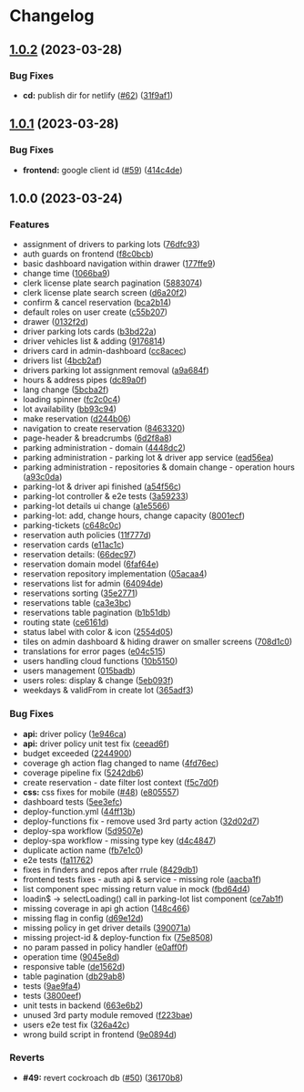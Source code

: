 # Changelog

## [1.0.2](https://github.com/mfratczak88/sps/compare/v1.0.1...v1.0.2) (2023-03-28)


### Bug Fixes

* **cd:** publish dir for netlify ([#62](https://github.com/mfratczak88/sps/issues/62)) ([31f9af1](https://github.com/mfratczak88/sps/commit/31f9af15797e43894e6f366888c6544c5a9a9c0d))

## [1.0.1](https://github.com/mfratczak88/sps/compare/v1.0.0...v1.0.1) (2023-03-28)


### Bug Fixes

* **frontend:** google client id ([#59](https://github.com/mfratczak88/sps/issues/59)) ([414c4de](https://github.com/mfratczak88/sps/commit/414c4defdb679db0aefae5fb2b00c2d9dcc80021))

## 1.0.0 (2023-03-24)


### Features

* assignment of drivers to parking lots ([76dfc93](https://github.com/mfratczak88/sps/commit/76dfc93c92433fb553c51389580aec69de34dc69))
* auth guards on frontend ([f8c0bcb](https://github.com/mfratczak88/sps/commit/f8c0bcbceaa789342f92f30f00f410d1b9bce427))
* basic dashboard navigation within drawer ([177ffe9](https://github.com/mfratczak88/sps/commit/177ffe9f9136e005f36870c38e389a6322ad05d3))
* change time ([1066ba9](https://github.com/mfratczak88/sps/commit/1066ba9f077bcdddf7c4d97c8033ab797af8ab60))
* clerk license plate search pagination ([5883074](https://github.com/mfratczak88/sps/commit/58830740290395678f445d5a0e3556421920829a))
* clerk license plate search screen ([d6a20f2](https://github.com/mfratczak88/sps/commit/d6a20f2f24f91b9a648656c12a8badadd58f0843))
* confirm & cancel reservation ([bca2b14](https://github.com/mfratczak88/sps/commit/bca2b1428e2a5ffd996d77c8c30251165f245cbe))
* default roles on user create ([c55b207](https://github.com/mfratczak88/sps/commit/c55b2077baf1c8804c535b42ce2e7b6c7aca4b2e))
* drawer ([0132f2d](https://github.com/mfratczak88/sps/commit/0132f2d14588880400c3044c5b180b29e9dea900))
* driver parking lots cards ([b3bd22a](https://github.com/mfratczak88/sps/commit/b3bd22a5b34906a71ffbedf5c30a19cadf2b7fe6))
* driver vehicles list & adding ([9176814](https://github.com/mfratczak88/sps/commit/9176814abf71a1d0421bb6e6139ea8fce4f2abf1))
* drivers card in admin-dashboard ([cc8acec](https://github.com/mfratczak88/sps/commit/cc8acec7727ca40a122a515c88c231b4a2600d77))
* drivers list ([4bcb2af](https://github.com/mfratczak88/sps/commit/4bcb2afd6bf854c96ce65a3bf1d1c0f892390eed))
* drivers parking lot assignment removal ([a9a684f](https://github.com/mfratczak88/sps/commit/a9a684fda368e804c8d930603578476f49b05b0b))
* hours & address pipes ([dc89a0f](https://github.com/mfratczak88/sps/commit/dc89a0ff528bf0bc370da6985e9c9f5d0d8592f8))
* lang change ([5bcba2f](https://github.com/mfratczak88/sps/commit/5bcba2f8306ea53617b03a7b8223279f847736c0))
* loading spinner ([fc2c0c4](https://github.com/mfratczak88/sps/commit/fc2c0c4159b6e3ebbaa012d7be42ae076f0c83e6))
* lot availability ([bb93c94](https://github.com/mfratczak88/sps/commit/bb93c94dbd4b989836bce6838abffaf2e166a610))
* make reservation ([d244b06](https://github.com/mfratczak88/sps/commit/d244b06be4eddf2faa44833b5fe87105b244acb6))
* navigation to create reservation ([8463320](https://github.com/mfratczak88/sps/commit/84633203fa9cbd1668f4dc73419eaa58fc3a34e6))
* page-header & breadcrumbs ([6d2f8a8](https://github.com/mfratczak88/sps/commit/6d2f8a8a134557ba51625f7a23138c95e73ee833))
* parking administration - domain ([4448dc2](https://github.com/mfratczak88/sps/commit/4448dc2e9d8f62c3e759a003ac3f268c29bdb561))
* parking administration - parking lot & driver app service ([ead56ea](https://github.com/mfratczak88/sps/commit/ead56ead7707651fa951c50584da9b9736a0e68e))
* parking administration - repositories & domain change - operation hours ([a93c0da](https://github.com/mfratczak88/sps/commit/a93c0da25a401b4ad720c2df718a40d038bf8ecb))
* parking-lot & driver api finished ([a54f56c](https://github.com/mfratczak88/sps/commit/a54f56c19802be59e9e790794386dcbd02499b89))
* parking-lot controller & e2e tests ([3a59233](https://github.com/mfratczak88/sps/commit/3a59233bc9e4e1144d8cc7c2de67423bc69e450f))
* parking-lot details ui change ([a1e5566](https://github.com/mfratczak88/sps/commit/a1e5566e37d92415dc56685a166c47e80dd5a82f))
* parking-lot: add, change hours, change capacity ([8001ecf](https://github.com/mfratczak88/sps/commit/8001ecfa4db32d3d4795e25a9c2d9b30457da4f4))
* parking-tickets ([c648c0c](https://github.com/mfratczak88/sps/commit/c648c0c72ce712d61a6aaba8063ef1e12dba9f23))
* reservation auth policies ([11f777d](https://github.com/mfratczak88/sps/commit/11f777d238936743b64d09a0aefc005ba3ff6008))
* reservation cards ([e11ac1c](https://github.com/mfratczak88/sps/commit/e11ac1c38519a836b38ea3b1ab965259e5a56ae8))
* reservation details: ([66dec97](https://github.com/mfratczak88/sps/commit/66dec9732a5c0f8858b75aab2c63942ecfa65152))
* reservation domain model ([6faf64e](https://github.com/mfratczak88/sps/commit/6faf64e3145b96990fde43bbbb7ce9b7fe5b2b58))
* reservation repository implementation ([05acaa4](https://github.com/mfratczak88/sps/commit/05acaa413892c82a0c87a0ace560aa27a13104fc))
* reservations list for admin ([64094de](https://github.com/mfratczak88/sps/commit/64094de87460ab8ec0cd10329b101818bd4bf5df))
* reservations sorting ([35e2771](https://github.com/mfratczak88/sps/commit/35e2771978178a4e1bf979e8b77583de217adf36))
* reservations table ([ca3e3bc](https://github.com/mfratczak88/sps/commit/ca3e3bc56e6d93b494197216392fa92498e92eaa))
* reservations table pagination ([b1b51db](https://github.com/mfratczak88/sps/commit/b1b51dbf8db85a967f3b6cb4dd1fd18a7a83d03c))
* routing state ([ce6161d](https://github.com/mfratczak88/sps/commit/ce6161d3d6c1fb4e8d277f3c1bd8ca77a4a9be91))
* status label with color & icon ([2554d05](https://github.com/mfratczak88/sps/commit/2554d059d3c14f894531340e0e698902e90d949e))
* tiles on admin dashboard & hiding drawer on smaller screens ([708d1c0](https://github.com/mfratczak88/sps/commit/708d1c0978599e729e5a49a44183d3fec74b40ec))
* translations for error pages ([e04c515](https://github.com/mfratczak88/sps/commit/e04c515a05cb5f31bf72e57579e74322b48741c8))
* users handling cloud functions ([10b5150](https://github.com/mfratczak88/sps/commit/10b5150bbb67a7cb5037a66e1f789a0060cd0494))
* users management ([015badb](https://github.com/mfratczak88/sps/commit/015badbbccc85c679f01711af5cf1a27a66f5274))
* users roles: display & change ([5eb093f](https://github.com/mfratczak88/sps/commit/5eb093f24097449a4ec21afad7d5fb319b346636))
* weekdays & validFrom in create lot ([365adf3](https://github.com/mfratczak88/sps/commit/365adf392a1c9f2347595c474b9f954d3e6818c5))


### Bug Fixes

* **api:** driver policy ([1e946ca](https://github.com/mfratczak88/sps/commit/1e946ca2752b30689dc0ee597db22bccc6f2a59e))
* **api:** driver policy unit test fix ([ceead6f](https://github.com/mfratczak88/sps/commit/ceead6f985794eb20944267928cb8f8bfc5177e0))
* budget exceeded ([2244900](https://github.com/mfratczak88/sps/commit/2244900721affba882a7a578dbddbbd639521f7a))
* coverage gh action flag changed to name ([4fd76ec](https://github.com/mfratczak88/sps/commit/4fd76eca0563803d64881c06b54af5cf4cdccd01))
* coverage pipeline fix ([5242db6](https://github.com/mfratczak88/sps/commit/5242db6f067c2c8befc8c7677ce99d89576c3856))
* create reservation - date filter lost context ([f5c7d0f](https://github.com/mfratczak88/sps/commit/f5c7d0f0296f65b8bcd74ab740197539e7bd7e49))
* **css:** css fixes for mobile ([#48](https://github.com/mfratczak88/sps/issues/48)) ([e805557](https://github.com/mfratczak88/sps/commit/e805557bf6933fda66e18d5b052a2e4e02c43d37))
* dashboard tests ([5ee3efc](https://github.com/mfratczak88/sps/commit/5ee3efcc0a5a20647046944a3d3f5845579142ad))
* deploy-function.yml ([44ff13b](https://github.com/mfratczak88/sps/commit/44ff13b7724ba344fa192a3f54fd888e27a03363))
* deploy-functions fix - remove used 3rd party action ([32d02d7](https://github.com/mfratczak88/sps/commit/32d02d798f5b2432f11e6014c729eb08cd39441a))
* deploy-spa workflow ([5d9507e](https://github.com/mfratczak88/sps/commit/5d9507eec7468c1d7533b367a80352553e215cba))
* deploy-spa workflow - missing type key ([d4c4847](https://github.com/mfratczak88/sps/commit/d4c484780d8ae6576fbd482ce16c44961122b6bb))
* duplicate action name ([fb7e1c0](https://github.com/mfratczak88/sps/commit/fb7e1c0c9e3be06f22a846757c31b8d7e0e71dcc))
* e2e tests ([fa11762](https://github.com/mfratczak88/sps/commit/fa11762d8878346e5355b92181a9b64269fa7ad0))
* fixes in finders and repos after rrule ([8429db1](https://github.com/mfratczak88/sps/commit/8429db192904b05534a5b56b243793f8a11e5d4d))
* frontend tests fixes - auth api & service - missing role ([aacba1f](https://github.com/mfratczak88/sps/commit/aacba1f0be54f6281b50dc64706052cba1c506ab))
* list component spec missing return value in mock ([fbd64d4](https://github.com/mfratczak88/sps/commit/fbd64d4def229e10d833b8e1262dcf6c73b85356))
* loadin$ -&gt; selectLoading() call in parking-lot list component ([ce7ab1f](https://github.com/mfratczak88/sps/commit/ce7ab1fe791ac7ec5bc89cc79d88c3174bbc1c61))
* missing coverage in api gh action ([148c466](https://github.com/mfratczak88/sps/commit/148c466e08f1d236256d7f097da363625aca2d7e))
* missing flag in config ([d69e12d](https://github.com/mfratczak88/sps/commit/d69e12d4650d058e9363c96b68edfb495dafd642))
* missing policy in get driver details ([390071a](https://github.com/mfratczak88/sps/commit/390071a6aed9d8a35a98b57c29f3cc7b20a03772))
* missing project-id & deploy-function fix ([75e8508](https://github.com/mfratczak88/sps/commit/75e850881cb556f0b938ab01e2f6d15cccd2f67b))
* no param passed in policy handler ([e0aff0f](https://github.com/mfratczak88/sps/commit/e0aff0f3ff948e763fcc7aaba799abb95544927a))
* operation time ([9045e8d](https://github.com/mfratczak88/sps/commit/9045e8da662f4ef9755e877478d71202b09d3a2c))
* responsive table ([de1562d](https://github.com/mfratczak88/sps/commit/de1562d4e1f3e87d4b8c0782e1fcb0e6a4d58f9e))
* table pagination ([db29ab8](https://github.com/mfratczak88/sps/commit/db29ab87ea813d1500cb19a861f8267ec698eb9c))
* tests ([9ae9fa4](https://github.com/mfratczak88/sps/commit/9ae9fa4bb0a474335f8ec16f5970e7f24dcd95dc))
* tests ([3800eef](https://github.com/mfratczak88/sps/commit/3800eef072a505b320ee66df1e0feca13c8eb737))
* unit tests in backend ([663e6b2](https://github.com/mfratczak88/sps/commit/663e6b2b5f4eac9e93aced45d2262c3bc14ad99b))
* unused 3rd party module removed ([f223bae](https://github.com/mfratczak88/sps/commit/f223bae731c0229e497ee4ed4e46b5f6ec844c36))
* users e2e test fix ([326a42c](https://github.com/mfratczak88/sps/commit/326a42ccbe65ca19d30e6cc466b2034dea271410))
* wrong build script in frontend ([9e0894d](https://github.com/mfratczak88/sps/commit/9e0894d4027433a17b0db3fd2a16d52b57671078))


### Reverts

* **#49:** revert cockroach db ([#50](https://github.com/mfratczak88/sps/issues/50)) ([36170b8](https://github.com/mfratczak88/sps/commit/36170b83eb5b565f679cbea55a3884d3e55de117))
